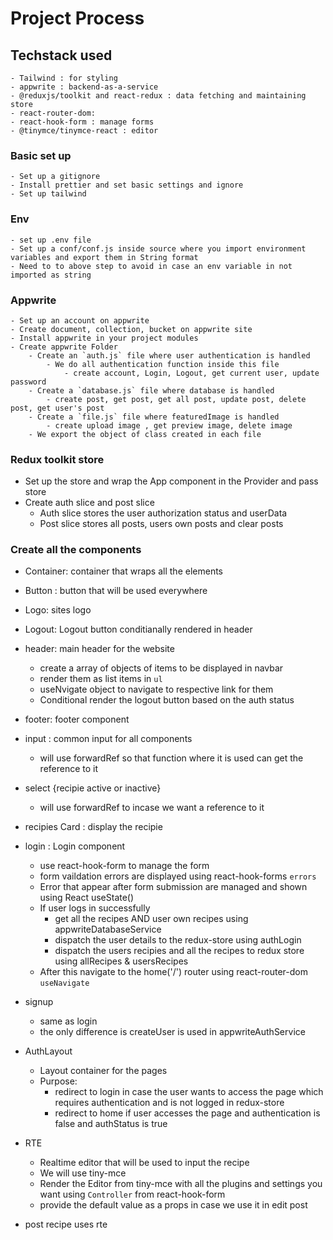 # Project Process

## Techstack used

    - Tailwind : for styling
    - appwrite : backend-as-a-service
    - @reduxjs/toolkit and react-redux : data fetching and maintaining store
    - react-router-dom:
    - react-hook-form : manage forms
    - @tinymce/tinymce-react : editor

### Basic set up

    - Set up a gitignore
    - Install prettier and set basic settings and ignore
    - Set up tailwind

### Env

    - set up .env file
    - Set up a conf/conf.js inside source where you import environment variables and export them in String format
    - Need to to above step to avoid in case an env variable in not imported as string

### Appwrite

    - Set up an account on appwrite
    - Create document, collection, bucket on appwrite site
    - Install appwrite in your project modules
    - Create appwrite Folder
        - Create an `auth.js` file where user authentication is handled
            - We do all authentication function inside this file
                - create account, Login, Logout, get current user, update password
        - Create a `database.js` file where database is handled
            - create post, get post, get all post, update post, delete post, get user's post
        - Create a `file.js` file where featuredImage is handled
            - create upload image , get preview image, delete image
        - We export the object of class created in each file

### Redux toolkit store

- Set up the store and wrap the App component in the Provider and pass store
- Create auth slice and post slice
  - Auth slice stores the user authorization status and userData
  - Post slice stores all posts, users own posts and clear posts

### Create all the components

- Container: container that wraps all the elements

- Button : button that will be used everywhere

- Logo: sites logo

- Logout: Logout button conditianally rendered in header

- header: main header for the website

  - create a array of objects of items to be displayed in navbar
  - render them as list items in `ul`
  - useNvigate object to navigate to respective link for them
  - Conditional render the logout button based on the auth status

- footer: footer component

- input : common input for all components

  - will use forwardRef so that function where it is used can get the reference to it

- select {recipie active or inactive}
  - will use forwardRef to incase we want a reference to it
- recipies Card : display the recipie

- login : Login component

  - use react-hook-form to manage the form
  - form vaildation errors are displayed using react-hook-forms `errors`
  - Error that appear after form submission are managed and shown using React useState()
  - If user logs in successfully
    - get all the recipes AND user own recipes using appwriteDatabaseService
    - dispatch the user details to the redux-store using authLogin
    - dispatch the users recipies and all the recipes to redux store using allRecipes & usersRecipes
  - After this navigate to the home('/') router using react-router-dom `useNavigate`

- signup

  - same as login
  - the only difference is createUser is used in appwriteAuthService

- AuthLayout

  - Layout container for the pages
  - Purpose:
    - redirect to login in case the user wants to access the page which requires authentication and is not logged in redux-store
    - redirect to home if user accesses the page and authentication is false and authStatus is true

- RTE
  - Realtime editor that will be used to input the recipe
  - We will use tiny-mce
  - Render the Editor from tiny-mce with all the plugins and settings you want using `Controller` from react-hook-form
  - provide the default value as a props in case we use it in edit post
- post recipe uses rte
